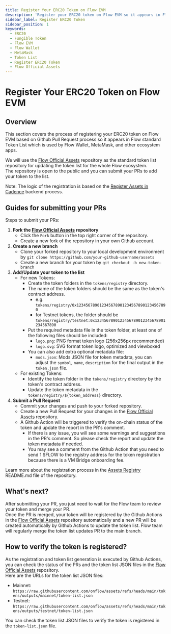 ```yaml
---
title: Register Your ERC20 Token on Flow EVM
description: 'Register your ERC20 token on Flow EVM so it appears in Flow Wallet, MetaMask, and other ecosystem apps.'
sidebar_label: Register ERC20 Token
sidebar_position: 1
keywords:
  - ERC20
  - Fungible Token
  - Flow EVM
  - Flow Wallet
  - MetaMask
  - Token List
  - Register ERC20 Token
  - Flow Official Assets
---
```


# Register Your ERC20 Token on Flow EVM

## Overview

This section covers the process of registering your ERC20 token on Flow EVM based on Github Pull Request process so it appears in Flow standard Token List which is used by Flow Wallet, MetaMask, and other ecosystem apps.

We will use the [Flow Official Assets] repository as the standard token list repository for updating the token list for the whole Flow ecosystem.  
The repository is open to the public and you can submit your PRs to add your token to the list.  

Note: The logic of the registration is based on the [Register Assets in Cadence] backend process.

## Guides for submitting your PRs

Steps to submit your PRs:

1. **Fork the [Flow Official Assets] repository**
    - Click the `Fork` button in the top right corner of the repository.
    - Create a new fork of the repository in your own Github account.
2. **Create a new branch**
    - Clone your forked repository to your local development environment by `git clone https://github.com/your-github-username/assets`
    - Create a new branch for your token by `git checkout -b new-token-branch`
3. **Add/Update your token to the list**
    - For new Tokens:
        - Create the token folders in the `tokens/registry` directory.
        - The name of the token folders should be the same as the token's contract address.
           - e.g. `tokens/registry/0x1234567890123456789012345678901234567890`
           - for Testnet tokens, the folder should be `tokens/registry/testnet:0x1234567890123456789012345678901234567890`
        - Put the required metadata file in the token folder, at least one of the following files should be included:
           - `logo.png`: PNG format token logo (256x256px recommended)
           - `logo.svg`: SVG format token logo, optimized and viewboxed
        - You can also add extra optional metadata file:
           - `mods.json`: Mods JSON file for token metadata, you can adjust the `symbol`, `name`, `description` for the final output in the `token.json` file.
    - For existing Tokens:
        - Identify the token folder in the `tokens/registry` directory by the token's contract address.
        - Update the token metadata in the `tokens/registry/${token_address}` directory.
4. **Submit a Pull Request**
    - Commit your changes and push to your forked repository.
    - Create a new Pull Request for your changes in the [Flow Official Assets] repository.
    - A Github Action will be triggered to verify the on-chain status of the token and update the report in the PR's comment.
        - If there is any issue, you will see some warnings and suggestions in the PR's comment. So please check the report and update the token metadata if needed.
        - You may see a comment from the Github Action that you need to send 1 $FLOW to the registry address for the token registration because there is a VM Bridge onboarding fee.

Learn more about the registration process in the [Assets Registry] README.md file of the repository.

## What's next?

After submitting your PR, you just need to wait for the Flow team to review your token and merge your PR.  
Once the PR is merged, your token will be registered by the Github Actions in the [Flow Official Assets] repository automatically and a new PR will be created automatically by Github Actions to update the token list. Flow team will regularly merge the token list updates PR to the main branch.  

## How to verify the token is registered?

As the registration and token list generation is executed by Github Actions, you can check the status of the PRs and the token list JSON files in the [Flow Official Assets] repository.  
Here are the URLs for the token list JSON files:

- Mainnet: `https://raw.githubusercontent.com/onflow/assets/refs/heads/main/tokens/outputs/mainnet/token-list.json`
- Testnet: `https://raw.githubusercontent.com/onflow/assets/refs/heads/main/tokens/outputs/testnet/token-list.json`

You can check the token list JSON files to verify the token is registered in the `token-list.json` file.

[Flow Official Assets]: https://github.com/onflow/assets
[Register Assets in Cadence]: ./register-cadence-assets.md
[Assets Registry]: https://github.com/onflow/assets/tree/main/tokens
